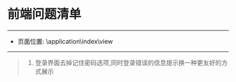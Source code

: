# 前端问题清单
----------------------
- 页面位置: \application\index\view
----------------------
>1. 登录界面去掉记住密码选项,同时登录错误的信息提示换一种更友好的方式展示
